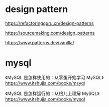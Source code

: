 # design pattern

https://refactoringguru.cn/design-patterns

https://sourcemaking.com/design_patterns

https://www.patterns.dev/vanilla/

# mysql

《MySQL 是怎样使用的：从零蛋开始学习 MySQL》
https://www.itshujia.com/books/msyql

《MySQL 是怎样运行的：从根儿上理解 MySQL》
https://www.itshujia.com/books/mysql
